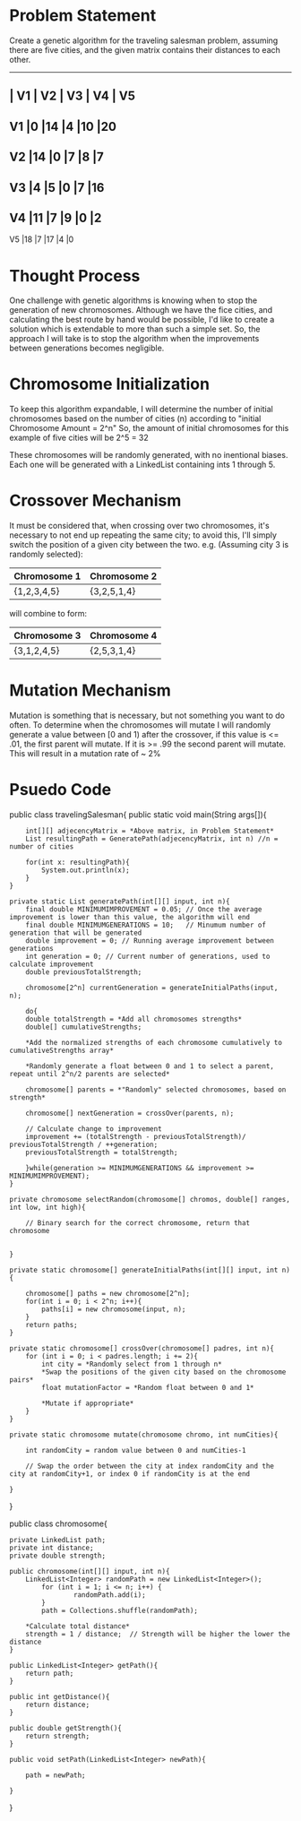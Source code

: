 # Problem Statement
Create a genetic algorithm for the traveling salesman problem, assuming there are five cities, and the given matrix contains their distances to each other.

----------------------------
   | V1 | V2 | V3 | V4 | V5 
----------------------------
V1 |0   |14  |4   |10  |20
----------------------------
V2 |14  |0   |7   |8   |7
----------------------------
V3 |4   |5   |0   |7   |16
----------------------------
V4 |11  |7   |9   |0   |2
----------------------------
V5 |18  |7   |17  |4   |0

# Thought Process

One challenge with genetic algorithms is knowing when to stop the generation of new chromosomes. Although we have the fice cities, and calculating the best route by hand
would be possible, I'd like to create a solution which is extendable to more than such a simple set.
So, the approach I will take is to stop the algorithm when the improvements between generations becomes negligible.


# Chromosome Initialization

To keep this algorithm expandable, I will determine the number of initial chromosomes based on the number of cities (n) according to "initial Chromosome Amount = 2^n"
So, the amount of initial chromosomes for this example of five cities will be 2^5 = 32

These chromosomes will be randomly generated, with no inentional biases.
Each one will be generated with a LinkedList containing ints 1 through 5.

# Crossover Mechanism

It must be considered that, when crossing over two chromosomes, it's necessary to not end up repeating the same city; to avoid this, 
I'll simply switch the position of a given city between the two.
e.g. (Assuming city 3 is randomly selected):

Chromosome 1|Chromosome 2
------------|------------
{1,2,3,4,5} |{3,2,5,1,4}

will combine to form:

Chromosome 3|Chromosome 4
------------|------------
{3,1,2,4,5} |{2,5,3,1,4}


# Mutation Mechanism

Mutation is something that is necessary, but not something you want to do often.
To determine when the chromosomes will mutate I will randomly generate a value between [0 and 1) after the crossover,
if this value is <= .01, the first parent will mutate. If it is >= .99 the second parent will mutate.
This will result in a mutation rate of ~ 2%

# Psuedo Code

public class travelingSalesman{
	public static void main(String args[]){
		
		int[][] adjecencyMatrix = *Above matrix, in Problem Statement*
		List resultingPath = GeneratePath(adjecencyMatrix, int n) //n = number of cities

		for(int x: resultingPath){
			System.out.println(x);
		}
	} 

	private static List generatePath(int[][] input, int n){
		final double MINIMUMIMPROVEMENT = 0.05;	// Once the average improvement is lower than this value, the algorithm will end
		final double MINIMUMGENERATIONS = 10;	// Minumum number of generation that will be generated
		double improvement = 0;	// Running average improvement between generations
		int generation = 0;	// Current number of generations, used to calculate improvement
		double previousTotalStrength;

		chromosome[2^n] currentGeneration = generateInitialPaths(input, n);

		do{
		double totalStrength = *Add all chromosomes strengths*
		double[] cumulativeStrengths;
		
		*Add the normalized strengths of each chromosome cumulatively to cumulativeStrengths array*

		*Randomly generate a float between 0 and 1 to select a parent, repeat until 2^n/2 parents are selected*
		
		chromosome[] parents = *"Randomly" selected chromosomes, based on strength*
		
		chromosome[] nextGeneration = crossOver(parents, n);
		
		// Calculate change to improvement
		improvement += (totalStrength - previousTotalStrength)/ previousTotalStrength / ++generation;
		previousTotalStrength = totalStrength;		

		}while(generation >= MINIMUMGENERATIONS && improvement >= MINIMUMIMPROVEMENT);
	}

	private chromosome selectRandom(chromosome[] chromos, double[] ranges, int low, int high){
		
		// Binary search for the correct chromosome, return that chromosome


	}

	private static chromosome[] generateInitialPaths(int[][] input, int n){
	
		chromosome[] paths = new chromosome[2^n]; 
		for(int i = 0; i < 2^n; i++){
			paths[i] = new chromosome(input, n);	
		}
		return paths;
	}

	private static chromosome[] crossOver(chromosome[] padres, int n){
		for (int i = 0; i < padres.length; i += 2){
			int city = *Randomly select from 1 through n*
			*Swap the positions of the given city based on the chromosome pairs*
			float mutationFactor = *Random float between 0 and 1*
			
			*Mutate if appropriate*
		}
	}

	private static chromosome mutate(chromosome chromo, int numCities){
	
		int randomCity = random value between 0 and numCities-1
		
		// Swap the order between the city at index randomCity and the city at randomCity+1, or index 0 if randomCity is at the end

	}
}

public class chromosome{

	private LinkedList path;
	private int distance;
	private double strength;
	
	public chromosome(int[][] input, int n){
		LinkedList<Integer> randomPath = new LinkedList<Integer>();
        	for (int i = 1; i <= n; i++) {
            		randomPath.add(i);
        	}
        	path = Collections.shuffle(randomPath);
		
		*Calculate total distance*
		strength = 1 / distance;  // Strength will be higher the lower the distance
	}

	public LinkedList<Integer> getPath(){
		return path;
	}

	public int getDistance(){
		return distance;
	}

	public double getStrength(){
		return strength;
	}

	public void setPath(LinkedList<Integer> newPath){
	
		path = newPath;

	}
}
